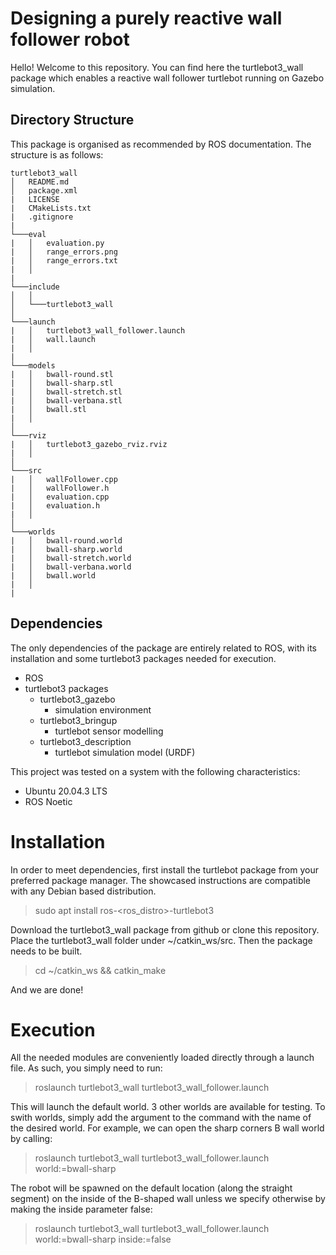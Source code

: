 # Designing a purely reactive wall follower robot

Hello! Welcome to this repository. You can find here the turtlebot3_wall package which enables a reactive wall follower turtlebot running on Gazebo simulation.

## Directory Structure

This package is organised as recommended by ROS documentation. The structure is as follows:

```
turtlebot3_wall
│   README.md
│   package.xml
|   LICENSE
|   CMakeLists.txt
|   .gitignore
|   
└───eval
|   │   evaluation.py
|   │   range_errors.png
|   │   range_errors.txt
|   │   
|  
└───include
│   │
│   └───turtlebot3_wall
│   
└───launch
|   │   turtlebot3_wall_follower.launch
|   │   wall.launch
|   │   
|  
└───models
|   │   bwall-round.stl
|   │   bwall-sharp.stl
|   │   bwall-stretch.stl
|   │   bwall-verbana.stl
|   │   bwall.stl
|   │   
│   
└───rviz
|   │   turtlebot3_gazebo_rviz.rviz
|   │   
│   
└───src
|   │   wallFollower.cpp
|   │   wallFollower.h
|   │   evaluation.cpp
|   │   evaluation.h
|   │   
│   
└───worlds
|   │   bwall-round.world
|   │   bwall-sharp.world
|   │   bwall-stretch.world
|   │   bwall-verbana.world
|   │   bwall.world
|   │   
|
```

## Dependencies

The only dependencies of the package are entirely related to ROS, with its installation and some turtlebot3 packages needed for execution.

- ROS
- turtlebot3 packages
    - turtlebot3_gazebo
        - simulation environment
    - turtlebot3_bringup
        - turtlebot sensor modelling
    - turtlebot3_description
        - turtlebot simulation model (URDF)

This project was tested on a system with the following characteristics:
- Ubuntu 20.04.3 LTS
- ROS Noetic

# Installation

In order to meet dependencies, first install the turtlebot package from your preferred package manager. The showcased instructions are compatible with any Debian based distribution.

> sudo apt install ros-<ros_distro>-turtlebot3

Download the turtlebot3_wall package from github or clone this repository. Place the turtlebot3_wall folder under ~/catkin_ws/src. Then the package needs to be built.

> cd ~/catkin_ws && catkin_make

And we are done!

# Execution

All the needed modules are conveniently loaded directly through a launch file. As such, you simply need to run:

> roslaunch turtlebot3_wall turtlebot3_wall_follower.launch

This will launch the default world. 3 other worlds are available for testing. To swith worlds, simply add the argument to the command with the name of the desired world. For example, we can open the sharp corners B wall world by calling:

> roslaunch turtlebot3_wall turtlebot3_wall_follower.launch world:=bwall-sharp

The robot will be spawned on the default location (along the straight segment) on the inside of the B-shaped wall unless we specify otherwise by making the inside parameter false:

> roslaunch turtlebot3_wall turtlebot3_wall_follower.launch world:=bwall-sharp inside:=false